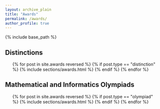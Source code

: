 ```yaml
---
layout: archive_plain
title: "Awards"
permalink: /awards/
author_profile: true
---
```


{% include base_path %}

<h2 class="archive-subtitle">Distinctions</h2>
<ul class="archive-list">
  {% for post in site.awards reversed %}
    {% if post.type == "distinction" %}
      {% include sections/awards.html %}
    {% endif %}
  {% endfor %}
</ul>

<h2 class="archive-subtitle">Mathematical and Informatics Olympiads</h2>
<ul class="archive-list">
  {% for post in site.awards reversed %}
    {% if post.type == "olympiad" %}
      {% include sections/awards.html %}
    {% endif %}
  {% endfor %}
</ul>
